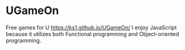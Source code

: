 # UGameOn
Free games for U
https://ks1.github.io/UGameOn/ 
I enjoy JavaScript because it utilizes both Functional programming and Object-oriented programming.

